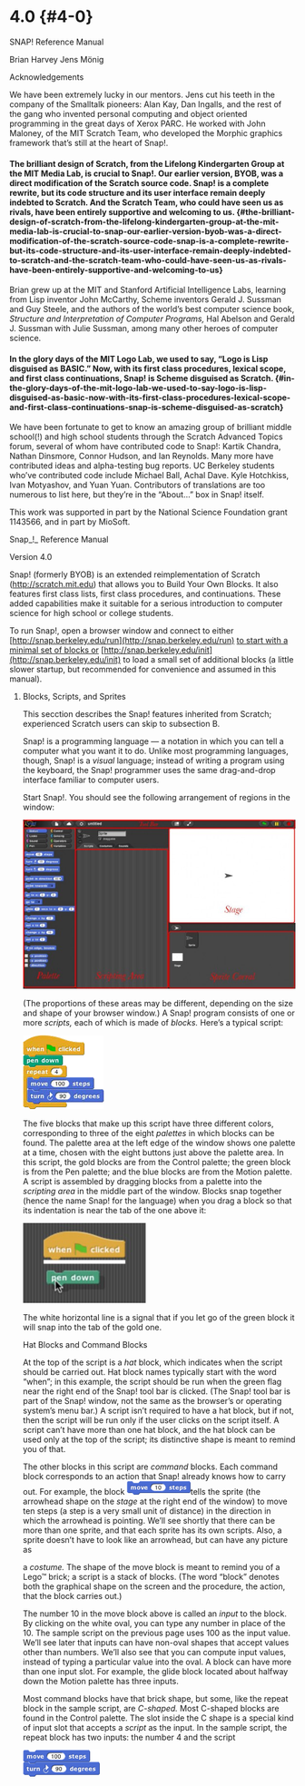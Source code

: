 # 4.0 {#4-0}

SNAP! Reference Manual

Brian Harvey Jens Mönig

Acknowledgements

We have been extremely lucky in our mentors. Jens cut his teeth in the company of the Smalltalk pioneers: Alan Kay, Dan Ingalls, and the rest of the gang who invented personal computing and object oriented programming in the great days of Xerox PARC. He worked with John Maloney, of the MIT Scratch Team, who developed the Morphic graphics framework that’s still at the heart of Snap!.

#### The brilliant design of Scratch, from the Lifelong Kindergarten Group at the MIT Media Lab, is crucial to Snap!. Our earlier version, BYOB, was a direct modification of the Scratch source code. Snap! is a complete rewrite, but its code structure and its user interface remain deeply indebted to Scratch. And the Scratch Team, who could have seen us as rivals, have been entirely supportive and welcoming to us. {#the-brilliant-design-of-scratch-from-the-lifelong-kindergarten-group-at-the-mit-media-lab-is-crucial-to-snap-our-earlier-version-byob-was-a-direct-modification-of-the-scratch-source-code-snap-is-a-complete-rewrite-but-its-code-structure-and-its-user-interface-remain-deeply-indebted-to-scratch-and-the-scratch-team-who-could-have-seen-us-as-rivals-have-been-entirely-supportive-and-welcoming-to-us}

Brian grew up at the MIT and Stanford Artificial Intelligence Labs, learning from Lisp inventor John McCarthy, Scheme inventors Gerald J. Sussman and Guy Steele, and the authors of the world’s best computer science book, _Structure and Interpretation of Computer Programs,_ Hal Abelson and Gerald J. Sussman with Julie Sussman, among many other heroes of computer science.

#### In the glory days of the MIT Logo Lab, we used to say, “Logo is Lisp disguised as BASIC.” Now, with its first class procedures, lexical scope, and first class continuations, Snap! is Scheme disguised as Scratch. {#in-the-glory-days-of-the-mit-logo-lab-we-used-to-say-logo-is-lisp-disguised-as-basic-now-with-its-first-class-procedures-lexical-scope-and-first-class-continuations-snap-is-scheme-disguised-as-scratch}

We have been fortunate to get to know an amazing group of brilliant middle school(!) and high school students through the Scratch Advanced Topics forum, several of whom have contributed code to Snap!: Kartik Chandra, Nathan Dinsmore, Connor Hudson, and Ian Reynolds. Many more have contributed ideas and alpha-testing bug reports. UC Berkeley students who’ve contributed code include Michael Ball, Achal Dave. Kyle Hotchkiss, Ivan Motyashov, and Yuan Yuan. Contributors of translations are too numerous to list here, but they’re in the “About…” box in Snap! itself.

This work was supported in part by the National Science Foundation grant 1143566, and in part by MioSoft.

Snap_!_ Reference Manual

Version 4.0

Snap! (formerly BYOB) is an extended reimplementation of Scratch (http://scratch.mit.edu) that allows you to Build Your Own Blocks. It also features first class lists, first class procedures, and continuations. These added capabilities make it suitable for a serious introduction to computer science for high school or college students.

To run Snap!, open a browser window and connect to either [http://snap.berkeley.edu/run](http://snap.berkeley.edu/run) [to start with a minimal set of blocks or](http://snap.berkeley.edu/init) [http://snap.berkeley.edu/init](http://snap.berkeley.edu/init) to load a small set of additional blocks (a little slower startup, but recommended for convenience and assumed in this manual).

1.  Blocks, Scripts, and Sprites

    This secction describes the Snap! features inherited from Scratch; experienced Scratch users can skip to subsection B.

    Snap! is a programming language — a notation in which you can tell a computer what you want it to do. Unlike most programming languages, though, Snap! is a _visual_ language; instead of writing a program using the keyboard, the Snap! programmer uses the same drag-and-drop interface familiar to computer users.

    Start Snap!. You should see the following arrangement of regions in the window:

    ![image](images/Image_003.jpg)

    (The proportions of these areas may be different, depending on the size and shape of your browser window.) A Snap! program consists of one or more _scripts,_ each of which is made of _blocks._ Here’s a typical script:

    ![image](images/Image_004.png)

    The five blocks that make up this script have three different colors, corresponding to three of the eight _palettes_ in which blocks can be found. The palette area at the left edge of the window shows one palette at a time, chosen with the eight buttons just above the palette area. In this script, the gold blocks are from the Control palette; the green block is from the Pen palette; and the blue blocks are from the Motion palette. A script is assembled by dragging blocks from a palette into the _scripting area_ in the middle part of the window. Blocks snap together (hence the name Snap! for the language) when you drag a block so that its indentation is near the tab of the one above it:

    ![image](images/Image_005.jpg)

    The white horizontal line is a signal that if you let go of the green block it will snap into the tab of the gold one.

    Hat Blocks and Command Blocks

    At the top of the script is a _hat_ block, which indicates when the script should be carried out. Hat block names typically start with the word “when”; in this example, the script should be run when the green flag near the right end of the Snap! tool bar is clicked. (The Snap! tool bar is part of the Snap! window, not the same as the browser’s or operating system’s menu bar.) A script isn’t required to have a hat block, but if not, then the script will be run only if the user clicks on the script itself. A script can’t have more than one hat block, and the hat block can be used only at the top of the script; its distinctive shape is meant to remind you of that.

    The other blocks in this script are _command_ blocks. Each command block corresponds to an action that Snap! already knows how to carry out. For example, the block ![image](images/Image_006.png)tells the sprite (the arrowhead shape on the _stage_ at the right end of the window) to move ten steps (a step is a very small unit of distance) in the direction in which the arrowhead is pointing. We’ll see shortly that there can be more than one sprite, and that each sprite has its own scripts. Also, a sprite doesn’t have to look like an arrowhead, but can have any picture as

    a _costume._ The shape of the move block is meant to remind you of a Lego™ brick; a script is a stack of blocks. (The word “block” denotes both the graphical shape on the screen and the procedure, the action, that the block carries out.)

    The number 10 in the move block above is called an _input_ to the block. By clicking on the white oval, you can type any number in place of the 10\. The sample script on the previous page uses 100 as the input value. We’ll see later that inputs can have non-oval shapes that accept values other than numbers. We’ll also see that you can compute input values, instead of typing a particular value into the oval. A block can have more than one input slot. For example, the glide block located about halfway down the Motion palette has three inputs.

    Most command blocks have that brick shape, but some, like the repeat block in the sample script, are _C-shaped._ Most C-shaped blocks are found in the Control palette. The slot inside the C shape is a special kind of input slot that accepts a _script_ as the input. In the sample script, the repeat block has two inputs: the number 4 and the script

    ![image](images/Image_007.png)